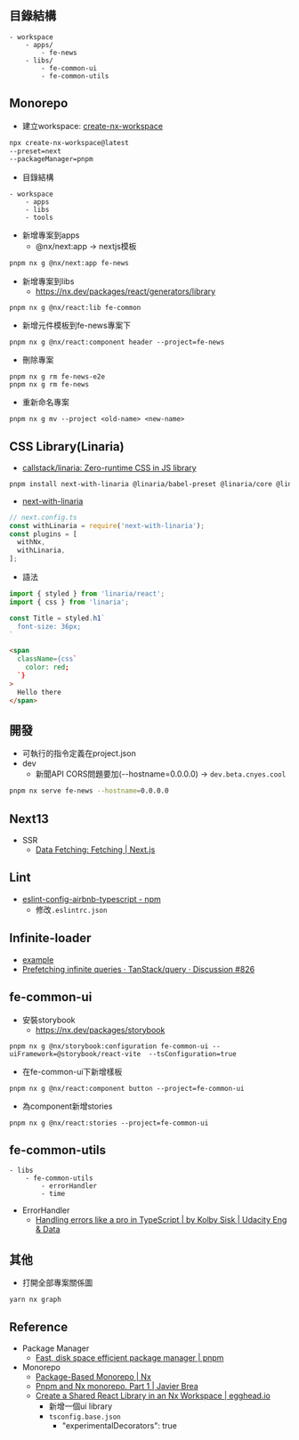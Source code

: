 ## 目錄結構
```
- workspace
	- apps/
		- fe-news
	- libs/
		- fe-common-ui
		- fe-common-utils
```

## Monorepo
* 建立workspace:  [create-nx-workspace](https://nx.dev/packages/nx/documents/create-nx-workspace)
```sh
npx create-nx-workspace@latest
--preset=next
--packageManager=pnpm
```
* 目錄結構
```
- workspace
	- apps
	- libs
	- tools
```
* 新增專案到apps
	* @nx/next:app → nextjs模板
```sh
pnpm nx g @nx/next:app fe-news
```
* 新增專案到libs
	* https://nx.dev/packages/react/generators/library
```
pnpm nx g @nx/react:lib fe-common
```
* 新增元件模板到fe-news專案下
```
pnpm nx g @nx/react:component header --project=fe-news
```
* 刪除專案
```
pnpm nx g rm fe-news-e2e
pnpm nx g rm fe-news
```
* 重新命名專案
```
pnpm nx g mv --project <old-name> <new-name>
```

## CSS Library(Linaria)
* [callstack/linaria: Zero-runtime CSS in JS library](https://github.com/callstack/linaria)
```sh
pnpm install next-with-linaria @linaria/babel-preset @linaria/core @linaria/react
```
* [next-with-linaria](https://github.com/dlehmhus/next-with-linaria)
```ts
// next.config.ts
const withLinaria = require('next-with-linaria');
const plugins = [
  withNx,
  withLinaria,
];
```
* 語法
```ts
import { styled } from 'linaria/react';
import { css } from 'linaria';

const Title = styled.h1`
  font-size: 36px;
`
```
```html
<span
  className={css`
	color: red;
  `}
>
  Hello there
</span>
```

## 開發
* 可執行的指令定義在project.json
* dev
	* 新聞API CORS問題要加(--hostname=0.0.0.0) → `dev.beta.cnyes.cool`
```sh
pnpm nx serve fe-news --hostname=0.0.0.0
```

## Next13
* SSR 
	* [Data Fetching: Fetching | Next.js](https://nextjs.org/docs/app/building-your-application/data-fetching/fetching)

## Lint
* [eslint-config-airbnb-typescript - npm](https://www.npmjs.com/package/eslint-config-airbnb-typescript)
	* 修改`.eslintrc.json`

## Infinite-loader
* [example](https://codesandbox.io/s/react-virtualized-infiniteloader-p7w36?file=/src/App.js)
* [Prefetching infinite queries · TanStack/query · Discussion #826](https://github.com/TanStack/query/discussions/826)

## fe-common-ui
* 安裝storybook
	* https://nx.dev/packages/storybook
```
pnpm nx g @nx/storybook:configuration fe-common-ui --uiFramework=@storybook/react-vite  --tsConfiguration=true
```
* 在fe-common-ui下新增樣板
```
pnpm nx g @nx/react:component button --project=fe-common-ui
```
* 為component新增stories
```
pnpm nx g @nx/react:stories --project=fe-common-ui
```

## fe-common-utils
```
- libs
	- fe-common-utils
		- errorHandler
		- time
```

* ErrorHandler
	* [Handling errors like a pro in TypeScript | by Kolby Sisk | Udacity Eng & Data](https://engineering.udacity.com/handling-errors-like-a-pro-in-typescript-d7a314ad4991)

## 其他

* 打開全部專案關係圖
```
yarn nx graph
```

## Reference
* Package Manager 
	* [Fast, disk space efficient package manager | pnpm](https://pnpm.io/)
* Monorepo
	* [Package-Based Monorepo | Nx](https://nx.dev/tutorials/package-based-repo-tutorial)
	* [Pnpm and Nx monorepo. Part 1 | Javier Brea](https://www.javierbrea.com/blog/pnpm-nx-monorepo-01/)
	* [Create a Shared React Library in an Nx Workspace | egghead.io](https://egghead.io/lessons/react-create-a-shared-react-library-in-an-nx-workspace)
		* 新增一個ui library
		* `tsconfig.base.json`
			* "experimentalDecorators": true
